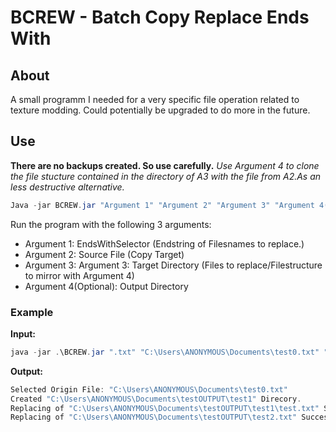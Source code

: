 # BCREW - Batch Copy Replace Ends With

## About

A small programm I needed for a very specific file operation related to texture modding.
Could potentially be upgraded to do more in the future.

## Use

**There are no backups created. So use carefully.**
*Use Argument 4 to clone the file stucture contained in the directory  of A3 with the file from A2.As an less destructive alternative.*

```powershell
Java -jar BCREW.jar "Argument 1" "Argument 2" "Argument 3" "Argument 4(Optional)"
```

Run the program with the following 3 arguments:
- Argument 1: EndsWithSelector (Endstring of Filesnames to replace.)
- Argument 2: Source File (Copy Target)
- Argument 3: Argument 3: Target Directory (Files to replace/Filestructure to mirror with Argument 4)
- Argument 4(Optional): Output Directory

### Example

**Input:**
```powershell
java -jar .\BCREW.jar ".txt" "C:\Users\ANONYMOUS\Documents\test0.txt" "C:\Users\ANONYMOUS\Documents\test" "C:\Users\ANONYMOUS\Documents\testOUTPUT"
```

**Output:**

```powershell
Selected Origin File: "C:\Users\ANONYMOUS\Documents\test0.txt"
Created "C:\Users\ANONYMOUS\Documents\testOUTPUT\test1" Direcory.
Replacing of "C:\Users\ANONYMOUS\Documents\testOUTPUT\test1\test.txt" Successful.
Replacing of "C:\Users\ANONYMOUS\Documents\testOUTPUT\test2.txt" Successful.
```